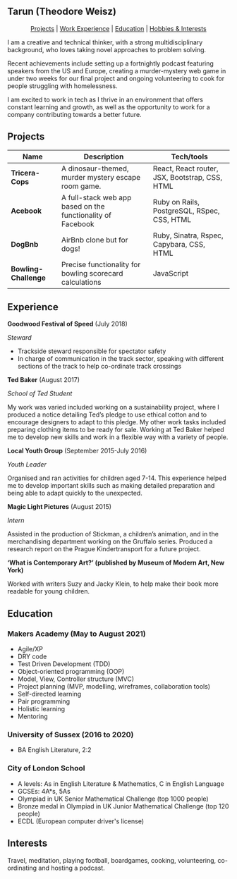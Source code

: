 ## Tarun (Theodore Weisz)

<div align="center">

[Projects](#projects) |
[Work Experience](#experience) |
[Education](#education) |
[Hobbies & Interests](#hobbies) 

</div>

I am a creative and technical thinker, with a strong multidisciplinary background, who loves taking novel approaches to problem solving.

Recent achievements include setting up a fortnightly podcast featuring speakers from the US and Europe, creating a murder-mystery web game in under two weeks for our final project and ongoing volunteering to cook for people struggling with homelessness.

I am excited to work in tech as I thrive in an environment that offers constant learning and growth, as well as the opportunity to work for a company contributing towards a better future.

## Projects

| Name                         | Description       | Tech/tools        |
| ---------------------------- | ----------------- | ----------------- |
| **Tricera-Cops**             | A dinosaur-themed, murder mystery escape room game.| React, React router, JSX, Bootstrap, CSS, HTML |
| **Acebook**       | A full-stack web app based on the functionality of Facebook| Ruby on Rails, PostgreSQL, RSpec, CSS, HTML |
| **DogBnb**        | AirBnb clone but for dogs! | Ruby, Sinatra, Rspec, Capybara, CSS, HTML |
| **Bowling-Challenge** | Precise functionality for bowling scorecard calculations | JavaScript |

## Experience

**Goodwood Festival of Speed** (July 2018)

_Steward_

- Trackside steward responsible for spectator safety
- In charge of communication in the track sector, speaking with different sections of the track to help co-ordinate track crossings

**Ted Baker** (August 2017)

_School of Ted Student_

My work was varied included working on a sustainability project, where I produced a notice detailing Ted’s pledge to use ethical cotton and to encourage designers to adapt to this pledge. My other work tasks included preparing clothing items to be ready for sale.  Working at Ted Baker helped me to develop new skills and work in a flexible way with a variety of people.

**Local Youth Group** (September 2015-July 2016)

_Youth Leader_

Organised and ran activities for children aged 7-14. This experience helped me to develop important skills such as making detailed preparation and being able to adapt quickly to the unexpected.

**Magic Light Pictures** (August 2015)

_Intern_

Assisted in the production of Stickman, a children’s animation, and in the merchandising department working on the Gruffalo series. Produced a research report on the Prague Kindertransport for a future project.

**‘What is Contemporary Art?’ (published by Museum of Modern Art, New York)**

Worked with writers Suzy and Jacky Klein, to help make their book more readable for young children.

## Education

### Makers Academy (May to August 2021)

- Agile/XP
- DRY code
- Test Driven Development (TDD)
- Object-oriented programming (OOP)
- Model, View, Controller structure (MVC)
- Project planning (MVP, modelling, wireframes, collaboration tools)
- Self-directed learning
- Pair programming
- Holistic learning
- Mentoring

### University of Sussex (2016 to 2020)

- BA English Literature, 2:2

### City of London School
- A levels: As in English Literature & Mathematics, C in English Language
- GCSEs: 4A*s, 5As
- Olympiad in UK Senior Mathematical Challenge (top 1000 people)
- Bronze medal in Olympiad in UK Junior Mathematical Challenge (top 120 people)
- ECDL (European computer driver's license)

## Interests

Travel, meditation, playing football, boardgames, cooking, volunteering, co-ordinating and hosting a podcast.
